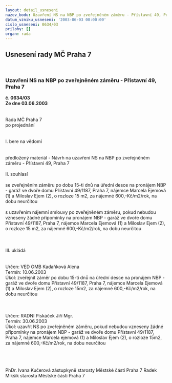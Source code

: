 ```yaml
---
layout: detail_usneseni
nazev_bodu: Uzavření NS na NBP po zveřejněném záměru - Přístavní 49, Praha 7
datum_vzniku_usneseni: '2003-06-03 00:00:00'
cislo_usneseni: 0634/03
prilohy: []
organ: rada
---
```

<div id="ucUsn_pList" class="usn">
	<span><h2>Usnesení rady MČ Praha 7 </h2>
<br></span><div class="standBody">
<span><h3>Uzavření NS na NBP po zveřejněném záměru - Přístavní 49, Praha 7</h3></span><div class="center">
		<strong>č. 0634/03</strong><br>
	</div>
<div class="center">
		<strong>Ze dne 03.06.2003</strong><br><br>
	</div>
<br>Rada MČ Praha 7<br>po projednání<br><br><br>I.	bere na vědomí<br><br> <br>předložený materiál - Návrh na uzavření NS na NBP po zveřejněném záměru - Přístavní 49, Praha 7<br><br>II.  souhlasí <br><br>se zveřejněním záměru po dobu 15-ti dnů na úřední desce na pronájem NBP - garáž ve dvoře domu Přístavní 49/1187, Praha 7, nájemce Marcela Ejemová (1) a Miloslav Ejem (2), o rozloze 15 m2, za nájemné 600,-Kč/m2/rok, na dobu neurčitou<br><br>s uzavřením nájemní smlouvy po zveřejněném záměru, pokud nebudou vzneseny žádné připomínky na pronájem NBP - garáž ve dvoře domu Přístavní 49/1187, Praha 7, nájemce Marcela Ejemová (1) a Miloslav Ejem (2), o rozloze 15 m2, za nájemné 600,-Kč/m2/rok, na dobu neurčitou<br><br><br><br>III.	ukládá <br><br> <br>Určen:	VED OMB Kadaňková Alena <br>Termín: 10.06.2003<br>Úkol:	zveřejnit záměr po dobu 15-ti dnů na úřední desce na pronájem NBP -  garáž ve dvoře domu Přístavní 49/1187, Praha 7, nájemce Marcela Ejemová (1) a Miloslav Ejem (2), o rozloze 15m2, za nájemné 600,-Kč/m2/rok, na dobu neurčitou<br> <br><br><br>Určen:	RADNI Piskáček Jiří Mgr.<br>Termín: 30.06.2003<br>Úkol:	uzavřít NS po zveřejněném záměru, pokud nebudou vzneseny žádné připomínky na pronájem NBP - garáž ve dvoře domu Přístavní 49/1187, Praha 7, nájemce Marcela ejemová (1) a Miloslav Ejem (2), o rozloze  15m2, za nájemné 600,-Kč/m2/rok, na dobu neurčitou<br> <br><br> <br>	<br>PhDr. Ivana Kučerová zástupkyně starosty Městské části Praha 7	 Radek Mikšík starosta Městské části Praha 7<br>	<br><br>
</div>
</div>